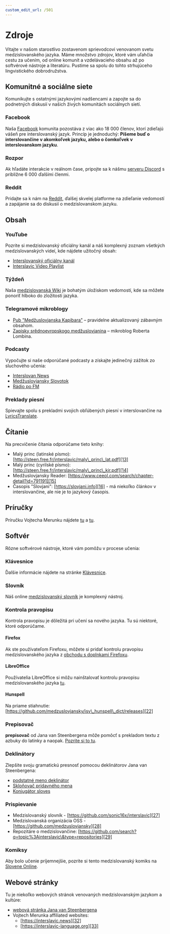 ```yaml
---
custom_edit_url: /501
---
```


# Zdroje

Vitajte v našom starostlivo zostavenom sprievodcovi venovanom svetu medzislovanského jazyka. Máme množstvo zdrojov, ktoré vám uľahčia cestu za učením, od online komunít a vzdelávacieho obsahu až po softvérové nástroje a literatúru. Pustime sa spolu do tohto strhujúceho lingvistického dobrodružstva.

## Komunitné a sociálne siete

Komunikujte s ostatnými jazykovými nadšencami a zapojte sa do podnetných diskusií v našich živých komunitách sociálnych sietí.

### Facebook

Naša [Facebook][1] komunita pozostáva z viac ako 18 000 členov, ktorí zdieľajú vášeň pre interslovanský jazyk. Princíp je jednoduchý: **Píšeme buď o interslovančine v akomkoľvek jazyku, alebo o čomkoľvek v interslovanskom jazyku**.

### Rozpor

Ak hľadáte interakcie v reálnom čase, pripojte sa k nášmu [serveru Discord][2] s približne 6 000 ďalšími členmi.

### Reddit

Pridajte sa k nám na [Reddit][3], ďalšej skvelej platforme na zdieľanie vedomostí a zapájanie sa do diskusií o medzislovanskom jazyku.

## Obsah

### YouTube

Pozrite si medzislovanský oficiálny kanál a náš komplexný zoznam všetkých medzislovanských videí, kde nájdete užitočný obsah:

- [Interslovanský oficiálny kanál][4]
- [Interslavic Video Playlist][5]

### Týždeň

Naša [medzislovanská Wiki][6] je bohatým úložiskom vedomostí, kde sa môžete ponoriť hlboko do zložitosti jazyka.

### Telegramové mikroblogy

- [Pub "Medžuslovjanska Kapibara"][7] – pravidelne aktualizovaný zábavným obsahom.
- [Zapisky srědnoevropskogo medžuslovjanina][8] – mikroblog Roberta Lombina.

### Podcasty

Vypočujte si naše odporúčané podcasty a získajte jedinečný zážitok zo sluchového učenia:

- [Interslovan News][9]
- [Medžuslovjansky Slovotok][10]
- [Rádio po FM][11]

### Preklady piesní

Spievajte spolu s prekladmi svojich obľúbených piesní v interslovančine na [LyricsTranslate][12].

## Čítanie

Na precvičenie čítania odporúčame tieto knihy:

- Malý princ (latinské písmo): [http://steen.free.fr/interslavic/maly\_princ\_lat.pdf][13]
- Malý princ (cyrilské písmo): [http://steen.free.fr/interslavic/maly\_princ\_kir.pdf][14]
- Medžuslovjansky Reader: [https://www.ceeol.com/search/chapter-detail?id=791191][15]
- Časopis "Slovjani": [https://slovjani.info][16] - má niekoľko článkov v interslovančine, ale nie je to jazykový časopis.

## Príručky

Príručku Vojtecha Merunku nájdete [tu][17] a [tu][15].

## Softvér

Rôzne softvérové nástroje, ktoré vám pomôžu v procese učenia:

### Klávesnice

Ďalšie informácie nájdete na stránke [Klávesnice][18].

### Slovník

Náš online [medzislovanský slovník][19] je komplexný nástroj.

### Kontrola pravopisu

Kontrola pravopisu je dôležitá pri učení sa nového jazyka. Tu sú niektoré, ktoré odporúčame.

#### Firefox

Ak ste používateľom Firefoxu, môžete si pridať kontrolu pravopisu medzislovanského jazyka z [obchodu s doplnkami Firefoxu][20].

#### LibreOffice

Používatelia LibreOffice si môžu nainštalovať kontrolu pravopisu medzislovanského jazyka [tu][21].

#### Hunspell

Na priame stiahnutie: [https://github.com/medzuslovjansky/isv\_hunspell\_dict/releases][22]

### Prepisovač

**prepisovač** od Jana van Steenbergena môže pomôcť s prekladom textu z azbuky do latinky a naopak. [Pozrite si to tu][23].

### Deklinátory

Zlepšite svoju gramatickú presnosť pomocou deklinátorov Jana van Steenbergena:

- [podstatné meno deklinátor][24]
- [Skloňovač prídavného mena][25]
- [Konjugátor sloves][26]

### Prispievanie

- Medzislovanský slovník - [https://github.com/sonic16x/interslavic][27]
- Medzislovanská organizácia OSS - [https://github.com/medzuslovjansky][28]
- Repozitáre o medzislovančine: [https://github.com/search?q=topic%3Ainterslavic\&type=repositories][29]

### Komiksy

Aby bolo učenie príjemnejšie, pozrite si tento medzislovanský komiks na [Slovene Online][30].

## Webové stránky

Tu je niekoľko webových stránok venovaných medzislovanským jazykom a kultúre:

- [webová stránka Jana van Steenbergena][31]
- Vojtech Merunka affiliated websites:
  - [https://interslavic.news][32]
  - [https://interslavic-language.org][33]

[1]: https://www.facebook.com/groups/interslavic

[2]: https://discord.com/invite/n3saqm27QW

[3]: https://www.reddit.com/r/interslavic/

[4]: https://www.youtube.com/channel/UCShYXuD2TyJlYd9UWUUiYiA

[5]: https://www.youtube.com/playlist?list=PLT_X5HnKrXoiL3a5oK9Tv977JI8ijvFNM

[6]: https://isv.miraheze.org/

[7]: https://t.me/interslavicthings

[8]: https://t.me/zapiskysm

[9]: https://interslavic.news/podkast

[10]: https://linktr.ee/medzuslovjansky.slovotok

[11]: https://tyflonet.com/siciliano/arhiv/

[12]: https://lyricstranslate.com/language/interslavic

[13]: http://steen.free.fr/interslavic/maly_princ_lat.pdf

[14]: http://steen.free.fr/interslavic/maly_princ_kir.pdf

[15]: https://www.ceeol.com/search/chapter-detail?id=791191

[16]: https://slovjani.info

[17]: https://www.patro.cz/interslavic-zonal-constructed-language/

[18]: ./keyboards.md

[19]: https://interslavic-dictionary.com/

[20]: https://addons.mozilla.org/en-US/firefox/addon/interslavic-spellcheck/

[21]: https://extensions.libreoffice.org/en/extensions/show/15995

[22]: https://github.com/medzuslovjansky/isv_hunspell_dict/releases

[23]: http://steen.free.fr/interslavic/transliterator.html

[24]: http://steen.free.fr/interslavic/declinator.html

[25]: http://steen.free.fr/interslavic/adjectivator.html

[26]: http://steen.free.fr/interslavic/conjugator.html

[27]: https://github.com/sonic16x/interslavic

[28]: https://github.com/medzuslovjansky

[29]: https://github.com/search?q=topic%3Ainterslavic&type=repositories

[30]: https://slovene.online/animation/1.0/msl/index.html

[31]: http://steen.free.fr/interslavic

[32]: https://interslavic.news

[33]: https://interslavic-language.org

